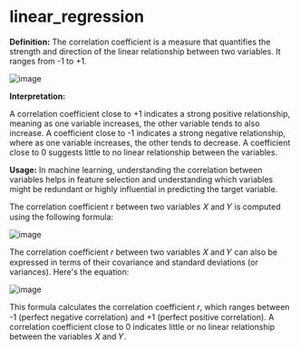 # linear_regression

**Definition:** The correlation coefficient is a measure that quantifies the strength and direction of the linear relationship between two variables. It ranges from -1 to +1.

![image](https://github.com/user-attachments/assets/07fe10aa-87b8-4d33-bb6a-9646992482eb)


**Interpretation:**

A correlation coefficient close to +1 indicates a strong positive relationship, meaning as one variable increases, the other variable tends to also increase.
A coefficient close to -1 indicates a strong negative relationship, where as one variable increases, the other tends to decrease.
A coefficient close to 0 suggests little to no linear relationship between the variables.

**Usage:** In machine learning, understanding the correlation between variables helps in feature selection and understanding which variables might be redundant or highly influential in predicting the target variable.

The correlation coefficient r between two variables 𝑋  and 𝑌  is computed using the following formula:

![image](https://github.com/user-attachments/assets/fea75985-2cc6-425d-a9e2-abcc6a4e051d)

The correlation coefficient 𝑟 between two variables 𝑋  and 𝑌 can also be expressed in terms of their covariance and standard deviations (or variances). Here's the equation:

![image](https://github.com/user-attachments/assets/1b76bf61-f77c-4f2e-8d80-112dd459ac11)

This formula calculates the correlation coefficient 𝑟, which ranges between -1 (perfect negative correlation) and +1 (perfect positive correlation). A correlation coefficient close to 0 indicates little or no linear relationship between the variables 𝑋 and 𝑌.
